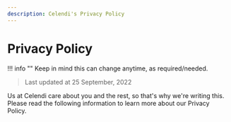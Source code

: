 ```yaml
---
description: Celendi's Privacy Policy
---
```

# Privacy Policy
!!! info ""
    Keep in mind this can change anytime, as required/needed.

> Last updated at 25 September, 2022

Us at Celendi care about you and the rest, so that's why we're writing this. Please
read the following information to learn more about our Privacy Policy.

